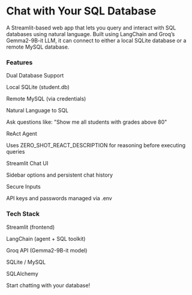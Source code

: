# Chat with Your SQL Database
A Streamlit-based web app that lets you query and interact with SQL databases using natural language. Built using LangChain and Groq’s Gemma2-9B-it LLM, it can connect to either a local SQLite database or a remote MySQL database.

### Features
Dual Database Support

Local SQLite (student.db)

Remote MySQL (via credentials)

Natural Language to SQL

Ask questions like:
"Show me all students with grades above 80"

ReAct Agent

Uses ZERO_SHOT_REACT_DESCRIPTION for reasoning before executing queries

Streamlit Chat UI

Sidebar options and persistent chat history

Secure Inputs

API keys and passwords managed via .env

### Tech Stack

Streamlit (frontend)

LangChain (agent + SQL toolkit)

Groq API (Gemma2-9B-it model)

SQLite / MySQL

SQLAlchemy




Start chatting with your database!

